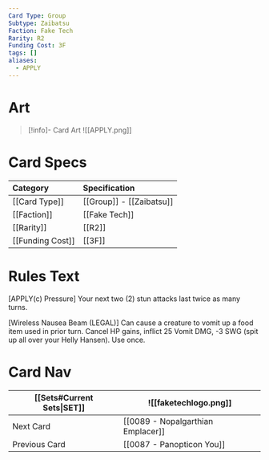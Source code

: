 ```yaml
---
Card Type: Group
Subtype: Zaibatsu
Faction: Fake Tech
Rarity: R2
Funding Cost: 3F
tags: []
aliases:
  - APPLY
---
```

# Art

> [!info]- Card Art
> ![[APPLY.png]]

# Card Specs

| Category | Specification| 
| :--- | :--- |
| [[Card Type]] | [[Group]] - [[Zaibatsu]] |  
| [[Faction]] | [[Fake Tech]] |  
| [[Rarity]] | [[R2]] |  
| [[Funding Cost]] | [[3F]] | 

# Rules Text  

[APPLY(c) Pressure] Your next two (2) stun attacks last twice as many turns.  

[Wireless Nausea Beam (LEGAL)] Can cause a creature to vomit up a food item used in prior turn. Cancel HP gains, inflict 25 Vomit DMG, -3 SWG (spit up all over your Helly Hansen). Use once.  

# Card Nav

| [[Sets#Current Sets\|SET]]           | ![[faketechlogo.png]]          |
| ------------- | ------------------------------ |
| Next Card     | [[0089 - Nopalgarthian Emplacer]] |
| Previous Card | [[0087 - Panopticon You]]         |


